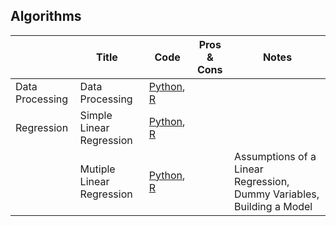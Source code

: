 ## Algorithms

|             |    Title    | Code | Pros & Cons | Notes
|------------- |-------------|----------|----------|----------
|Data Processing  | Data Processing | [Python](https://github.com/JessieLiujy/Leetcode/blob/master/twoSum.ipynb), [R](https://github.com/JessieLiujy/Leetcode/blob/master/twoSum.ipynb)| | 
|Regression  | Simple Linear Regression | [Python](https://github.com/JessieLiujy/Leetcode/blob/master/twoSum.ipynb), [R](https://github.com/JessieLiujy/Leetcode/blob/master/twoSum.ipynb)| 
| | Mutiple Linear Regression | [Python](https://github.com/JessieLiujy/Leetcode/blob/master/twoSum.ipynb), [R](https://github.com/JessieLiujy/Leetcode/blob/master/twoSum.ipynb)| | Assumptions of a Linear Regression, Dummy Variables, Building a Model


